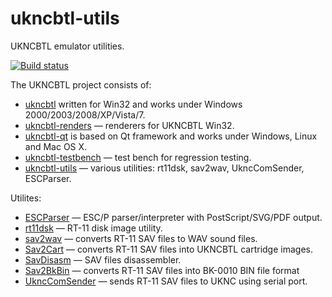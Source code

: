 # ukncbtl-utils
UKNCBTL emulator utilities.

[![Build status](https://ci.appveyor.com/api/projects/status/y2mk1kliaxb8n71c?svg=true)](https://ci.appveyor.com/project/nzeemin/ukncbtl-utils)

The UKNCBTL project consists of:
* [ukncbtl](https://github.com/nzeemin/ukncbtl/) written for Win32 and works under Windows 2000/2003/2008/XP/Vista/7.
* [ukncbtl-renders](https://github.com/nzeemin/ukncbtl-renders/) — renderers for UKNCBTL Win32.
* [ukncbtl-qt](https://github.com/nzeemin/ukncbtl-qt/) is based on Qt framework and works under Windows, Linux and Mac OS X.
* [ukncbtl-testbench](https://github.com/nzeemin/ukncbtl-testbench/) — test bench for regression testing.
* [ukncbtl-utils](https://github.com/nzeemin/ukncbtl-utils/) — various utilities: rt11dsk, sav2wav, UkncComSender, ESCParser.

Utilites:
* [ESCParser](https://github.com/nzeemin/ukncbtl-utils/wiki/ESCParser) — ESC/P parser/interpreter with PostScript/SVG/PDF output.
* [rt11dsk](https://github.com/nzeemin/ukncbtl-utils/wiki/rt11dsk) — RT-11 disk image utility.
* [sav2wav](https://github.com/nzeemin/ukncbtl-utils/wiki/sav2wav) — converts RT-11 SAV files to WAV sound files.
* [Sav2Cart](https://github.com/nzeemin/ukncbtl-utils/wiki/Sav2Cart) — converts RT-11 SAV files into UKNCBTL cartridge images.
* [SavDisasm](https://github.com/nzeemin/ukncbtl-utils/wiki/SavDisasm) — SAV files disassembler.
* [Sav2BkBin](https://github.com/nzeemin/ukncbtl-utils/wiki/Sav2BkBin) — converts RT-11 SAV files into BK-0010 BIN file format
* [UkncComSender](https://github.com/nzeemin/ukncbtl-utils/wiki/UkncComSender) — sends RT-11 SAV files to UKNC using serial port.
